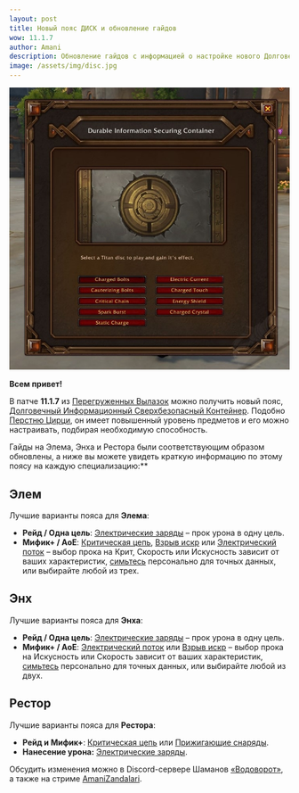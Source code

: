 ```yaml
---    
layout: post
title: Новый пояс ДИСК и обновление гайдов
wow: 11.1.7
author: Amani
description: Обновление гайдов с информацией о настройке нового Долговеченого Информационного Сверхбезопасного Контейнера.
image: /assets/img/disc.jpg
---
```


<p align="center">
    <img src="/assets/img/disc.jpg"> 
</p>

**Всем привет!**

В патче **11.1.7** из [Перегруженных Вылазок](https://www.wowhead.com/ru/guide/the-war-within/overcharged-delves-unlock-rewards) можно получить новый пояс, [Долговечный Информационный Сверхбезопасный Контейнер](https://www.wowhead.com/ru/item=245965). Подобно [Перстню Цирци](https://www.wowhead.com/ru/item=228411), он имеет повышенный уровень предметов и его можно настраивать, подбирая необходимую способность. 

Гайды на Элема, Энха и Рестора были соответствующим образом обновлены, а ниже вы можете увидеть краткую информацию по этому поясу на каждую специализацию:**

## Элем

Лучшие варианты пояса для **Элема**:

* **Рейд / Одна цель**: [Электрические заряды](https://www.wowhead.com/ru/spell=1236109/) – прок урона в одну цель.
* **Мифик+ / АоЕ**: [Критическая цепь](https://www.wowhead.com/ru/spell=123627), [Взрыв искр](https://www.wowhead.com/ru/spell=1236273) или [Электрический поток](https://www.wowhead.com/ru/spell=1236937/)  – выбор прока на Крит, Скорость или Искусность зависит от ваших характеристик, [симьтесь](https://stormkeeper.ru/info/sim.html) персонально для точных данных, или выбирайте любой из трех.

<p></p>

## Энх

Лучшие варианты пояса для **Энха**:

* **Рейд / Одна цель**: [Электрические заряды](https://www.wowhead.com/ru/spell=1236109/) – прок урона в одну цель.
* **Мифик+ / АоЕ**: [Электрический поток](https://www.wowhead.com/ru/spell=1236937/) или [Взрыв искр](https://www.wowhead.com/ru/spell=1236273) – выбор прока на Искусность или Скорость зависит от ваших характеристик, [симьтесь](https://stormkeeper.ru/info/sim.html) персонально для точных данных, или выбирайте любой из двух.

<p></p>

## Рестор

Лучшие варианты пояса для **Рестора**:

* **Рейд и Мифик+**: [Критическая цепь](https://www.wowhead.com/ru/spell=123627) или [Прижигающие снаряды](https://www.wowhead.com/ru/spell=1236122).
* **Нанесение урона:** [Электрические заряды](https://www.wowhead.com/ru/spell=1236109/).

<p></p>

Обсудить изменения можно в Discord-сервере Шаманов [«Водоворот»](https://discord.gg/8Bag6kT), а также на стриме [AmaniZandalari](https://www.twitch.tv/amanizandalari).
